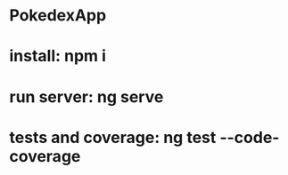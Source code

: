 # PokedexApp

# install: npm i

# run server: ng serve

# tests and coverage: ng test --code-coverage
